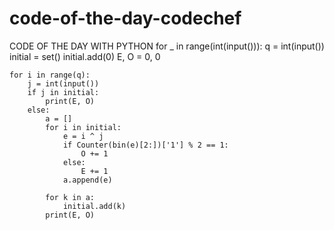 # code-of-the-day-codechef
CODE OF THE DAY WITH PYTHON 
for _ in range(int(input())):
    q = int(input())
    initial = set()
    initial.add(0)
    E, O = 0, 0

    for i in range(q):
        j = int(input())
        if j in initial:
            print(E, O)
        else:
            a = []
            for i in initial:
                e = i ^ j 
                if Counter(bin(e)[2:])['1'] % 2 == 1:
                    O += 1
                else:
                    E += 1
                a.append(e)
            
            for k in a:
                initial.add(k)
            print(E, O)
